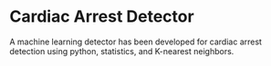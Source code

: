 # Cardiac Arrest Detector

A machine learning detector has been developed for cardiac arrest detection using python, statistics, and K-nearest neighbors. 
